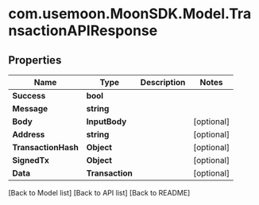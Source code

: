 # com.usemoon.MoonSDK.Model.TransactionAPIResponse

## Properties

| Name                | Type            | Description | Notes       |
| ------------------- | --------------- | ----------- | ----------- |
| **Success**         | **bool**        |             |             |
| **Message**         | **string**      |             |             |
| **Body**            | **InputBody**   |             | \[optional] |
| **Address**         | **string**      |             | \[optional] |
| **TransactionHash** | **Object**      |             | \[optional] |
| **SignedTx**        | **Object**      |             | \[optional] |
| **Data**            | **Transaction** |             | \[optional] |

\[Back to Model list] \[Back to API list] \[Back to README]
